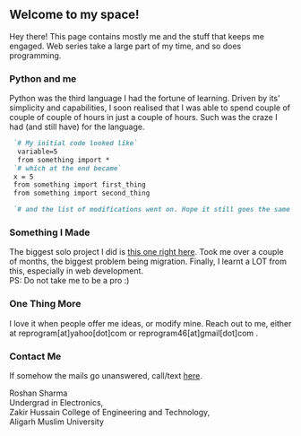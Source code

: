 ## Welcome to my space!

Hey there!
This page contains mostly me and the stuff that keeps me engaged.
Web series take a large part of my time, and so does programming.


### Python and me

Python was the third language I had the fortune of learning. Driven by its' simplicity and capabilities, I soon realised that I was able to spend couple of couple of couple of hours in just a couple of hours. Such was the craze I had (and still have) for the language.

```markdown
 `# My initial code looked like`
  variable=5
  from something import *
 `# which at the end became`
 x = 5
 from something import first_thing
 from something import second_thing

 `# and the list of modifications went on. Hope it still goes the same way.`
```

### Something I Made
The biggest solo project I did is [this one right here](http://askhfn.000webhostapp.com).
Took me over a couple of months, the biggest problem being migration.
Finally, I learnt a LOT from this, especially in web development.<br/>
PS: Do not take me to be a pro :)


### One Thing More
I love it when people offer me ideas, or modify mine.
Reach out to me, either at reprogram[at]yahoo[dot]com or reprogram46[at]gmail[dot]com .

### Contact Me
If somehow the mails go unanswered, call/text [here](+91-8266966965).


Roshan Sharma <br/>
Undergrad in Electronics,<br/>
Zakir Hussain College of Engineering and Technology,<br/>
Aligarh Muslim University
